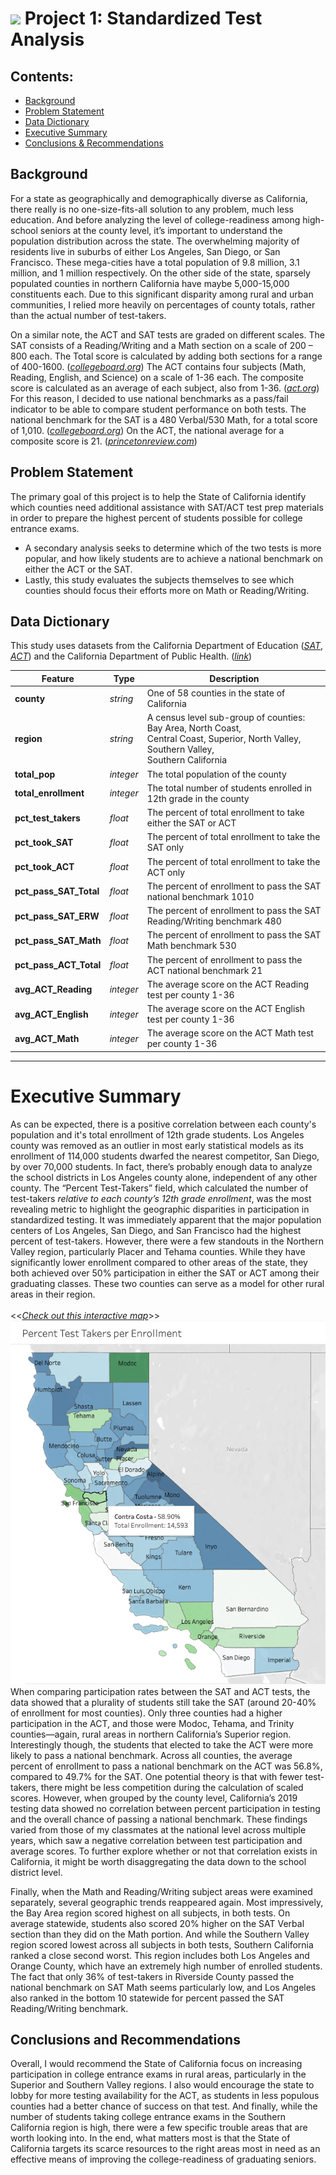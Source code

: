 # ![](https://www.kellerisd.net/cms/lib/TX02215599/Centricity/Domain/88/2019-20/20_05May/SAT-ACT_Combo.png) Project 1: Standardized Test Analysis


## Contents:
- [Background](#Background)
- [Problem Statement](#Problem-Statement)
- [Data Dictionary](#Data-Dictionary)
- [Executive Summary](#Executive-Summary)
- [Conclusions & Recommendations](#Conclusions-and-Recommendations)

## Background
For a state as geographically and demographically diverse as California, there really is no one-size-fits-all solution to any problem, much less education. And before analyzing the level of college-readiness among high-school seniors at the county level, it’s important to understand the population distribution across the state. The overwhelming majority of residents live in suburbs of either Los Angeles, San Diego, or San Francisco. These mega-cities have a total population of 9.8 million, 3.1 million, and 1 million respectively. On the other side of the state, sparsely populated counties in northern California have maybe 5,000-15,000 constituents each. Due to this significant disparity among rural and urban communities, I relied more heavily on percentages of county totals, rather than the actual number of test-takers.

On a similar note, the ACT and SAT tests are graded on different scales. The SAT consists of a Reading/Writing and a Math section on a scale of 200 – 800 each. The Total score is calculated by adding both sections for a range of 400-1600. ([*collegeboard.org*](https://collegereadiness.collegeboard.org/sat/scores/understanding-scores/structure)) The ACT contains four subjects (Math, Reading, English, and Science) on a scale of 1-36 each. The composite score is calculated as an average of each subject, also from 1-36. ([*act.org*](https://www.act.org/content/act/en/products-and-services/the-act/scores/understanding-your-scores.html)) For this reason, I decided to use national benchmarks as a pass/fail indicator to be able to compare student performance on both tests. The national benchmark for the SAT is a 480 Verbal/530 Math, for a total score of 1,010. ([*collegeboard.org*](https://collegereadiness.collegeboard.org/about/scores/benchmarks)) On the ACT, the national average for a composite score is 21. ([*princetonreview.com*](https://www.princetonreview.com/college-advice/good-act-scores))
<br>

## Problem Statement
The primary goal of this project is to help the State of California identify which counties need additional assistance with SAT/ACT test prep materials in order to prepare the highest percent of students possible for college entrance exams.
- A secondary analysis seeks to determine which of the two tests is more popular, and how likely students are to achieve a national benchmark on either the ACT or the SAT.
- Lastly, this study evaluates the subjects themselves to see which counties should focus their efforts more on Math or Reading/Writing.

## Data Dictionary

This study uses datasets from the California Department of Education ([*SAT*](http://www3.cde.ca.gov/researchfiles/satactap/sat19.txt), [*ACT*](http://www3.cde.ca.gov/researchfiles/satactap/act19.txt)) and the California Department of Public Health. ([*link*](https://www.cdph.ca.gov/Programs/OHE/Pages/HCI-Search.aspx))


|Feature|Type|Description|
|---|---|---|
|**county**|*string*|One of 58 counties in the state of California| 
|**region**|*string*|A census level sub-group of counties: Bay Area, North Coast,<br> Central Coast, Superior, North Valley, Southern Valley,<br> Southern California|
|**total_pop**|*integer*|The total population of the county|
|**total_enrollment**|*integer*|The total number of students enrolled in 12th grade in the county|
|**pct_test_takers**|*float*|The percent of total enrollment to take either the SAT or ACT|
|**pct_took_SAT**|*float*|The percent of total enrollment to take the SAT only|
|**pct_took_ACT**|*float*|The percent of total enrollment to take the ACT only|
|**pct_pass_SAT_Total**|*float*|The percent of enrollment to pass the SAT national benchmark 1010|
|**pct_pass_SAT_ERW**|*float*|The percent of enrollment to pass the SAT Reading/Writing benchmark 480|
|**pct_pass_SAT_Math**|*float*|The percent of enrollment to pass the SAT Math benchmark 530|
|**pct_pass_ACT_Total**|*float*|The percent of enrollment to pass the ACT national benchmark 21|
|**avg_ACT_Reading**|*integer*|The average score on the ACT Reading test per county 1-36|
|**avg_ACT_English**|*integer*|The average score on the ACT English test per county 1-36|
|**avg_ACT_Math**|*integer*|The average score on the ACT Math test per county 1-36|

---

# Executive Summary
As can be expected, there is a positive correlation between each county's population and it's total enrollment of 12th grade students. Los Angeles county was removed as an outlier in most early statistical models as its enrollment of 114,000 students dwarfed the nearest competitor, San Diego, by over 70,000 students. In fact, there’s probably enough data to analyze the school districts in Los Angeles county alone, independent of any other county. The “Percent Test-Takers” field, which calculated the number of test-takers _relative to each county’s 12th grade enrollment_, was the most revealing metric to highlight the geographic disparities in participation in standardized testing. It was immediately apparent that the major population centers of Los Angeles, San Diego, and San Francisco had the highest percent of test-takers. However, there were a few standouts in the Northern Valley region, particularly Placer and Tehama counties. While they have significantly lower enrollment compared to other areas of the state, they both achieved over 50% participation in either the SAT or ACT among their graduating classes. These two counties can serve as a model for other rural areas in their region.<br><br>
<<[*Check out this interactive map*](https://public.tableau.com/profile/ap1616#!/vizhome/TestTakersperEnrollment/PctTestTakers)>>
![](img/DataViz.png)<br>
When comparing participation rates between the SAT and ACT tests, the data showed that a plurality of students still take the SAT (around 20-40% of enrollment for most counties). Only three counties had a higher participation in the ACT, and those were Modoc, Tehama, and Trinity counties—again, rural areas in northern California’s Superior region. Interestingly though, the students that elected to take the ACT were more likely to pass a national benchmark. Across all counties, the average percent of enrollment to pass a national benchmark on the ACT was 56.8%, compared to 49.7% for the SAT. One potential theory is that with fewer test-takers, there might be less competition during the calculation of scaled scores. However, when grouped by the county level, California’s 2019 testing data showed no correlation between percent participation in testing and the overall chance of passing a national benchmark. These findings varied from those of my classmates at the national level across multiple years, which saw a negative correlation between test participation and average scores. To further explore whether or not that correlation exists in California, it might be worth disaggregating the data down to the school district level.

Finally, when the Math and Reading/Writing subject areas were examined separately, several geographic trends reappeared again. Most impressively, the Bay Area region scored highest on all subjects, in both tests. On average statewide, students also scored 20% higher on the SAT Verbal section than they did on the Math portion. And while the Southern Valley region scored lowest across all subjects in both tests, Southern California ranked a close second worst. This region includes both Los Angeles and Orange County, which have an extremely high number of enrolled students. The fact that only 36% of test-takers in Riverside County passed the national benchmark on SAT Math seems particularly low, and Los Angeles also ranked in the bottom 10 statewide for percent passed the SAT Reading/Writing benchmark.
<br>

## Conclusions and Recommendations
Overall, I would recommend the State of California focus on increasing participation in college entrance exams in rural areas, particularly in the Superior and Southern Valley regions. I also would encourage the state to lobby for more testing availability for the ACT, as students in less populous counties had a better chance of success on that test. And finally, while the number of students taking college entrance exams in the Southern California region is high, there were a few specific trouble areas that are worth looking into. In the end, what matters most is that the State of California targets its scarce resources to the right areas most in need as an effective means of improving the college-readiness of graduating seniors.